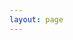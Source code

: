 ```yaml
---
layout: page
---
```


<script setup lang="ts">
import ArticleCard from '../components/MyCard.vue'
</script>

<style scoped>
.page-container {
  max-width: 1200px;
  margin: 0 auto;
  padding: 0 32px;
}
.articles-list {
  display: flex;
  flex-wrap: wrap;
  gap: 24px;
  justify-content: flex-start;
  align-items: stretch;
  margin-top: 24px;
}
</style>

<div class="page-container">
  <div class="articles-list">
    <ArticleCard
      link="/articles/crawl4ai"
      title="crawl4ai：异步爬虫"
      desc="支持css选择器、js预处理，适合AI处理和数据提取。"
      img="/crawl4ai-0.png"
    />
  </div>
</div>

